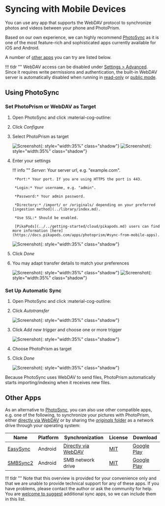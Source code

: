 # Syncing with Mobile Devices

You can use any app that supports the WebDAV protocol to synchronize photos and videos between your phone and PhotoPrism.

Based on our own experience, we can highly recommend [PhotoSync](https://link.photoprism.app/photosync) as it is one of the most feature-rich and sophisticated apps currently available for iOS and Android.

A number of [other apps](#other-apps) you can try are listed below.

!!! tldr ""
    WebDAV access can be disabled under [Settings > Advanced](../settings/advanced.md). Since it requires write permissions and authentication, the built-in WebDAV server is automatically disabled when running in [read-only](../../getting-started/config-options.md#feature-flags) or [public mode](../../getting-started/config-options.md#authentication).

## Using PhotoSync

### Set PhotoPrism or WebDAV as Target

1. Open PhotoSync and click :material-cog-outline:
2. Click *Configure*
3. Select PhotoPrism as target

    ![Screenshot](img/photosync-1.jpg){: style="width:35%" class="shadow"}
    ![Screenshot](img/photosync-2.jpg){: style="width:35%" class="shadow"}

4. Enter your settings

    !!! info ""
        *Server:* Your server url, e.g. "example.com".
        
        *Port:* Your port. If you are using HTTPS the port is 443.

        *Login:* Your username, e.g. "admin".
        
        *Password:* Your admin password.

        *Directory:* /import/ or /originals/ depending on your preferred [ingestion method](../library/index.md).
        
        *Use SSL:* Should be enabled.

        [PikaPods](../../getting-started/cloud/pikapods.md) users can find more information [here](https://docs.pikapods.com/apps/photoprism/#sync-from-mobile-apps). 

      ![Screenshot](img/photosync-3.jpg){: style="width:35%" class="shadow"}

6. Click *Done*
7. You may adapt transfer details to match your preferences

      ![Screenshot](img/photosync-4.jpg){: style="width:35%" class="shadow"}
      ![Screenshot](img/photosync-5.jpg){: style="width:35%" class="shadow"}

### Set Up Automatic Sync

1. Open PhotoSync and click :material-cog-outline:
2. Click *Autotransfer*

      ![Screenshot](img/photosync-1.jpg){: style="width:35%" class="shadow"}

3. Click *Add new trigger* and choose one or more trigger

      ![Screenshot](img/photosync-6.jpg){: style="width:35%" class="shadow"}

4. Choose PhotoPrism as target
5. Click *Done*

      ![Screenshot](img/photosync-7.jpg){: style="width:35%" class="shadow"}

Because PhotoSync uses WebDAV to send files, PhotoPrism automatically starts importing/indexing when it receives new files.

## Other Apps

As an alternative to [PhotoSync](#using-photosync), you can also use other compatible apps, e.g. one of the following, to synchronize your pictures with PhotoPrism, either [directly via WebDAV](webdav.md#server-url) or by sharing the [*originals* folder](../backups/folders.md#originals) as a network drive through your operating system:

| Name                                             | Platform | Synchronization                             | License                                                       | Download                                                                                                                                                    |
|--------------------------------------------------|----------|---------------------------------------------|---------------------------------------------------------------|-------------------------------------------------------------------------------------------------------------------------------------------------------------|
| [EasySync](https://github.com/phpbg/easysync)    | Android  | [Directly via WebDAV](webdav.md#server-url) | [MIT](https://github.com/phpbg/easysync/blob/main/LICENSE)    | [Google Play](https://play.google.com/store/apps/details?id=com.phpbg.easysync&pcampaignid=pcampaignidMKT-Other-global-all-co-prtnr-py-PartBadge-Mar2515-1) |
| [SMBSync2](https://github.com/Sentaroh/SMBSync2) | Android  | SMB network drive                           | [MIT](https://github.com/Sentaroh/SMBSync2/blob/2.55/LICENSE) | [Google Play](https://play.google.com/store/apps/details?id=com.sentaroh.android.SMBSync2)                                                                  |

!!! tldr ""
    Note that this overview is provided for your convenience only and that we are unable to provide technical support for any of these apps. If you have problems, please contact the author or ask the community for help. You are [welcome to suggest](https://github.com/photoprism/photoprism-docs/tree/master/docs/user-guide/sync/mobile-devices.md) additional sync apps, so we can include them in this list.
